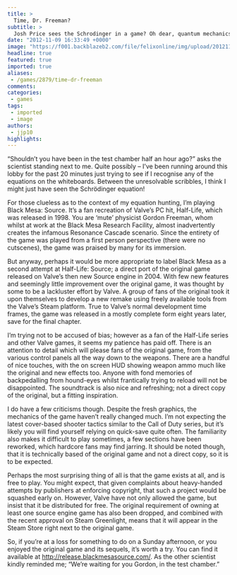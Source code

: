```yaml
---
title: >
  Time, Dr. Freeman?
subtitle: >
  Josh Price sees the Schrodinger in a game? Oh dear, quantum mechanics is taking over...
date: "2012-11-09 16:33:49 +0000"
image: "https://f001.backblazeb2.com/file/felixonline/img/upload/201211091633-tna08-blackmesa_logo_hd.jpg"
headline: true
featured: true
imported: true
aliases:
 - /games/2879/time-dr-freeman
comments:
categories:
 - games
tags:
 - imported
 - image
authors:
 - jjp10
highlights:
---
```


“Shouldn’t you have been in the test chamber half an hour ago?” asks the scientist standing next to me. Quite possibly – I’ve been running around this lobby for the past 20 minutes just trying to see if I recognise any of the equations on the whiteboards. Between the unresolvable scribbles, I think I might just have seen the Schrödinger equation!

For those clueless as to the context of my equation hunting, I’m playing Black Mesa: Source. It’s a fan recreation of Valve’s PC hit, Half-Life, which was released in 1998. You are ‘mute’ physicist Gordon Freeman, whom whilst at work at the Black Mesa Research Facility, almost inadvertently creates the infamous Resonance Cascade scenario. Since the entirety of the game was played from a first person perspective (there were no cutscenes), the game was praised by many for its immersion.

But anyway, perhaps it would be more appropriate to label Black Mesa as a second attempt at Half-Life: Source; a direct port of the original game released on Valve’s then new Source engine in 2004. With few new features and seemingly little improvement over the original game, it was thought by some to be a lackluster effort by Valve. A group of fans of the original took it upon themselves to develop a new remake using freely available tools from the Valve’s Steam platform. True to Valve’s normal development time frames, the game was released in a mostly complete form eight years later, save for the final chapter.

I’m trying not to be accused of bias; however as a fan of the Half-Life series and other Valve games, it seems my patience has paid off. There is an attention to detail which will please fans of the original game, from the various control panels all the way down to the weapons. There are a handful of nice touches, with the on screen HUD showing weapon ammo much like the original and new effects too. Anyone with fond memories of backpedalling from hound-eyes whilst frantically trying to reload will not be disappointed. The soundtrack is also nice and refreshing; not a direct copy of the original, but a fitting inspiration.

I do have a few criticisms though. Despite the fresh graphics, the mechanics of the game haven’t really changed much. I’m not expecting the latest cover-based shooter tactics similar to the Call of Duty series, but it’s likely you will find yourself relying on quick-save quite often. The familiarity also makes it difficult to play sometimes, a few sections have been reworked, which hardcore fans may find jarring. It should be noted though, that it is technically based of the original game and not a direct copy, so it is to be expected.

Perhaps the most surprising thing of all is that the game exists at all, and is free to play. You might expect, that given complaints about heavy-handed attempts by publishers at enforcing copyright, that such a project would be squashed early on. However, Valve have not only allowed the game, but insist that it be distributed for free. The original requirement of owning at least one source engine game has also been dropped, and combined with the recent approval on Steam Greenlight, means that it will appear in the Steam Store right next to the original game.

So, if you’re at a loss for something to do on a Sunday afternoon, or you enjoyed the original game and its sequels, it’s worth a try. You can find it available at http://release.blackmesasource.com/. As the other scientist kindly reminded me; “We’re waiting for you Gordon, in the test chamber.”
